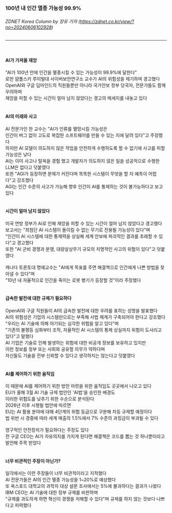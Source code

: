 ### 100년 내 인간 멸종 가능성 99.9%
###### ZDNET Korea Column by 장유 기자 (https://zdnet.co.kr/view/?no=20240606102928)
---   
<br>

#### AI가 가져올 재앙
"AI가 100년 안에 인간을 멸종시킬 수 있는 가능성이 99.9%에 달한다"   
로만 얌폴스키 루이빌대 사이버보안연구소 교수가 AI의 위험성을 제기하며 경고했다   
OpenAI와 구글 딥마인드의 직원들뿐만 아니라 국가안보 정부 당국자, 전문가들도 함께 우려하며   
재앙을 피할 수 있는 시간이 얼마 남지 않았다는 경고의 메세지를 내놓고 있다   
<br>

#### AI의 미래와 사고
AI 전문가인 한 교수는 "AI가 인류를 멸망시킬 가능성은   
인간이 버그 없이 고도로 복잡한 소프트웨어를 만들 수 있는 지에 달려 있다"고 주장했다   
하지만 AI 모델이 의도하지 않은 작업을 안전하게 수행하도록 할 수 없기에 사고를 피할 가능성은 낮다   
AI는 이미 사고나 탈옥을 경험 했고 개발자가 의도하지 않은 일을 성공적으로 수행한 LLM은 없다고 덧붙였다   
또한 "AGI가 등장하면 문제가 커진다며 똑똑한 시스템이 무엇을 할 지 예측이 어렵다"고 강조했다   
AGI는 인간 수준의 사고가 가능해 향후 인간이 AI를 통제하는 것이 불가능하다고 보고 있다   
<br>

#### 시간이 얼마 남지 않았다
미국 연방 정부가 AI로 인해 재앙을 피할 수 있는 시간이 얼마 남지 않았다고 경고했다   
보고서는 "최첨단 AI 시스템이 돌이킬 수 없는 무기로 전용될 가능성이 있다"며   
"인간이 AI 시스템에 대한 통제력을 상실해 세계 안보에 파괴적인 결과를 초래할 수 있다"고 경고했다   
또한 "AI 군비 경쟁과 분쟁, 대량살상무기 규모의 치명적인 사고의 위험이 있다"고 덧붙였다   
<br>
캐나다 토론토대 명예교수는 "AI에게 목표를 주면 해결책으로 인간에게 나쁜 방법을 찾아낼 수 있다"며   
"10년 내 자율적으로 인간을 죽이는 로봇 병기가 등장할 것"이라 주장했다   
<br>

#### 급속한 발전에 대한 규제가 필요하다
OpenAI와 구글 직원들이 AI의 급속한 발전에 대한 우려를 표하는 성명을 발표했다   
AI의 위험성은 기업의 시스템만으로는 부족해 사법 체계가 구축되어야 한다고 강조했다   
"우리는 AI 기술에 의해 야기되는 심각한 위험을 알고 있다"며   
"기존의 불평등 심화부터 조작, 자율적인 AI 시스템의 통제 상실까지 위험이 도사리고 있다"고 말했다   
AI 기업은 기술로 인해 발생하는 위험에 대한 비공개 정보를 보유하고 있지만   
이런 정보를 정부 또는 사회와 공유할 의무가 약하다며   
자신들도 기술을 전부 신뢰할 수 있다고 생각하지는 않는다고 덧붙였다   
<br>

#### AI를 제어하기 위한 움직임
이 때문에 AI를 제어하기 위한 방안 마련을 위한 움직임도 곳곳에서 나오고 있다   
EU가 올해 3월 AI 기술 규제 법안인 'AI법'을 승인한 배경도   
이러한 위험도를 낮추기 위한 수순으로 분석된다   
2026년 이후 시행될 법안에 따르면   
EU는 AI 활용 분야에 대해 4단계의 위험 등급으로 구분해 차등 규제할 예정이다   
법 위반 시 경중에 따라 세계 매출의 1.5%에서 7% 수준의 과징금이 부과될 수 있다   
<br>
영구적인 안전장치가 필요하다는 주장도 있다   
전 구글 CEO는 AI가 자유의지를 가지게 된다면 해결책은 코드를 뽑는 것 하나뿐이라고 발언해 주목 받았다   
<br>

#### 너무 비관적인 주장이 아닌가?
일각에서는 이런 주장들이 너무 비관적이라고 지적했다   
AI 전문가들은 AI의 인간 멸종 가능성을 1~20%로 예상했다   
또 옥스포드 대학교의 과학자 대상 설문 조사에서는 5%에 불과하다는 결과가 나왔다   
IBM CEO는 AI 기술에 대한 정부 규제를 비판하며   
"규제를 과도하게 하면 혁신이 경쟁을 저해할 수 있다"며 규제를 하지 않는 것보다 나쁘다고 피력했다   
<br>
